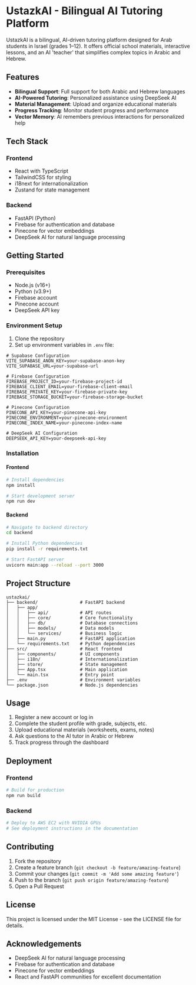 # UstazkAI - Bilingual AI Tutoring Platform

UstazkAI is a bilingual, AI-driven tutoring platform designed for Arab students in Israel (grades 1–12). It offers official school materials, interactive lessons, and an AI 'teacher' that simplifies complex topics in Arabic and Hebrew.

## Features

- **Bilingual Support**: Full support for both Arabic and Hebrew languages
- **AI-Powered Tutoring**: Personalized assistance using DeepSeek AI
- **Material Management**: Upload and organize educational materials
- **Progress Tracking**: Monitor student progress and performance
- **Vector Memory**: AI remembers previous interactions for personalized help

## Tech Stack

### Frontend
- React with TypeScript
- TailwindCSS for styling
- i18next for internationalization
- Zustand for state management

### Backend
- FastAPI (Python)
- Firebase for authentication and database
- Pinecone for vector embeddings
- DeepSeek AI for natural language processing

## Getting Started

### Prerequisites

- Node.js (v16+)
- Python (v3.9+)
- Firebase account
- Pinecone account
- DeepSeek API key

### Environment Setup

1. Clone the repository
2. Set up environment variables in `.env` file:

```
# Supabase Configuration
VITE_SUPABASE_ANON_KEY=your-supabase-anon-key
VITE_SUPABASE_URL=your-supabase-url

# Firebase Configuration
FIREBASE_PROJECT_ID=your-firebase-project-id
FIREBASE_CLIENT_EMAIL=your-firebase-client-email
FIREBASE_PRIVATE_KEY=your-firebase-private-key
FIREBASE_STORAGE_BUCKET=your-firebase-storage-bucket

# Pinecone Configuration
PINECONE_API_KEY=your-pinecone-api-key
PINECONE_ENVIRONMENT=your-pinecone-environment
PINECONE_INDEX_NAME=your-pinecone-index-name

# DeepSeek AI Configuration
DEEPSEEK_API_KEY=your-deepseek-api-key
```

### Installation

#### Frontend

```bash
# Install dependencies
npm install

# Start development server
npm run dev
```

#### Backend

```bash
# Navigate to backend directory
cd backend

# Install Python dependencies
pip install -r requirements.txt

# Start FastAPI server
uvicorn main:app --reload --port 3000
```

## Project Structure

```
ustazkai/
├── backend/                # FastAPI backend
│   ├── app/
│   │   ├── api/            # API routes
│   │   ├── core/           # Core functionality
│   │   ├── db/             # Database connections
│   │   ├── models/         # Data models
│   │   └── services/       # Business logic
│   ├── main.py             # FastAPI application
│   └── requirements.txt    # Python dependencies
├── src/                    # React frontend
│   ├── components/         # UI components
│   ├── i18n/               # Internationalization
│   ├── store/              # State management
│   ├── App.tsx             # Main application
│   └── main.tsx            # Entry point
├── .env                    # Environment variables
└── package.json            # Node.js dependencies
```

## Usage

1. Register a new account or log in
2. Complete the student profile with grade, subjects, etc.
3. Upload educational materials (worksheets, exams, notes)
4. Ask questions to the AI tutor in Arabic or Hebrew
5. Track progress through the dashboard

## Deployment

### Frontend

```bash
# Build for production
npm run build
```

### Backend

```bash
# Deploy to AWS EC2 with NVIDIA GPUs
# See deployment instructions in the documentation
```

## Contributing

1. Fork the repository
2. Create a feature branch (`git checkout -b feature/amazing-feature`)
3. Commit your changes (`git commit -m 'Add some amazing feature'`)
4. Push to the branch (`git push origin feature/amazing-feature`)
5. Open a Pull Request

## License

This project is licensed under the MIT License - see the LICENSE file for details.

## Acknowledgements

- DeepSeek AI for natural language processing
- Firebase for authentication and database
- Pinecone for vector embeddings
- React and FastAPI communities for excellent documentation